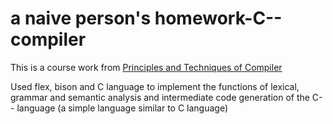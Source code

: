 # a naive person's homework-C-- compiler

This is a course work from [Principles and Techniques of Compiler](https://cs.nju.edu.cn/changxu/2_compiler/index.html)

Used flex, bison and C language to implement the functions of lexical, grammar and semantic analysis and intermediate code generation of the C-- language (a simple language similar to C language) 
